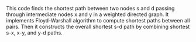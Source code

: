 This code finds the shortest path between two nodes s and d passing through intermediate nodes x and y in a weighted directed graph. It implements Floyd-Warshall algorithm to compute shortest paths between all pairs. Then it constructs the overall shortest s-d path by combining shortest s-x, x-y, and y-d paths.